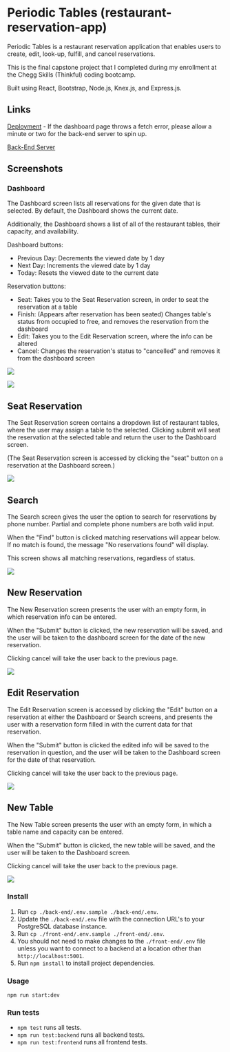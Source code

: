 # Periodic Tables (restaurant-reservation-app)

Periodic Tables is a restaurant reservation application that enables users to create, edit, look-up, fulfill, and cancel reservations.

This is the final capstone project that I completed during my enrollment at the Chegg Skills (Thinkful) coding bootcamp.

Built using React, Bootstrap, Node.js, Knex.js, and Express.js.

## Links

[Deployment](https://restaurant-reservation-app-front-end-ja43.onrender.com) - If the dashboard page throws a fetch error, please allow a minute or two for the back-end server to spin up.

[Back-End Server](https://restaurant-reservation-app-back-end-reua.onrender.com)

## Screenshots

### Dashboard

The Dashboard screen lists all reservations for the given date that is selected. By default, the Dashboard shows the current date.

Additionally, the Dashboard shows a list of all of the restaurant tables, their capacity, and availability.

Dashboard buttons:

- Previous Day: Decrements the viewed date by 1 day
- Next Day: Increments the viewed date by 1 day
- Today: Resets the viewed date to the current date

Reservation buttons:

- Seat: Takes you to the Seat Reservation screen, in order to seat the reservation at a table
- Finish: (Appears after reservation has been seated) Changes table's status from occupied to free, and removes the reservation from the dashboard
- Edit: Takes you to the Edit Reservation screen, where the info can be altered
- Cancel: Changes the reservation's status to "cancelled" and removes it from the dashboard screen

![](./img/dashboard.png)

![](./img/dashboard-finish.png)

## Seat Reservation

The Seat Reservation screen contains a dropdown list of restaurant tables, where the user may assign a table to the selected. Clicking submit will seat the reservation at the selected table and return the user to the Dashboard screen.

(The Seat Reservation screen is accessed by clicking the "seat" button on a reservation at the Dashboard screen.)

![](./img/seat.png)

## Search

The Search screen gives the user the option to search for reservations by phone number. Partial and complete phone numbers are both valid input.

When the "Find" button is clicked matching reservations will appear below. If no match is found, the message "No reservations found" will display.

This screen shows all matching reservations, regardless of status.

![](./img/search.png)

## New Reservation

The New Reservation screen presents the user with an empty form, in which reservation info can be entered.

When the "Submit" button is clicked, the new reservation will be saved, and the user will be taken to the dashboard screen for the date of the new reservation.

Clicking cancel will take the user back to the previous page.

![](./img/new-reservation.png)

## Edit Reservation

The Edit Reservation screen is accessed by clicking the "Edit" button on a reservation at either the Dashboard or Search screens, and presents the user with a reservation form filled in with the current data for that reservation.

When the "Submit" button is clicked the edited info will be saved to the reservation in question, and the user will be taken to the Dashboard screen for the date of that reservation.

Clicking cancel will take the user back to the previous page.

![](./img/edit-reservation.png)

## New Table

The New Table screen presents the user with an empty form, in which a table name and capacity can be entered.

When the "Submit" button is clicked, the new table will be saved, and the user will be taken to the Dashboard screen.

Clicking cancel will take the user back to the previous page.

![](./img/new-table.png)

### Install

1. Run `cp ./back-end/.env.sample ./back-end/.env`.
1. Update the `./back-end/.env` file with the connection URL's to your PostgreSQL database instance.
1. Run `cp ./front-end/.env.sample ./front-end/.env`.
1. You should not need to make changes to the `./front-end/.env` file unless you want to connect to a backend at a location other than `http://localhost:5001`.
1. Run `npm install` to install project dependencies.

### Usage

`npm run start:dev`

### Run tests

- `npm test` runs all tests.
- `npm run test:backend` runs all backend tests.
- `npm run test:frontend` runs all frontend tests.
